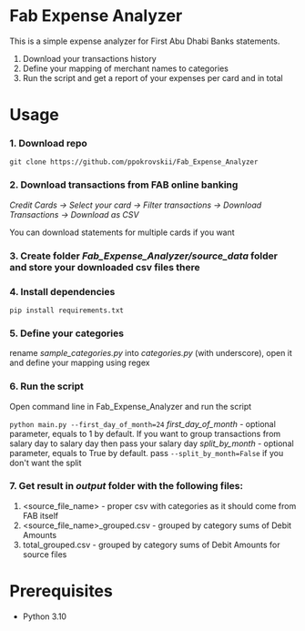 # Fab Expense Analyzer

This is a simple expense analyzer for First Abu Dhabi Banks statements.

1. Download your transactions history
2. Define your mapping of merchant names to categories
3. Run the script and get a report of your expenses per card and in total

# Usage

### 1. Download repo

```git clone https://github.com/ppokrovskii/Fab_Expense_Analyzer```

### 2. Download transactions from FAB online banking

*Credit Cards -> Select your card -> Filter transactions -> Download Transactions -> Download as CSV*

You can download statements for multiple cards if you want

### 3. Create folder _Fab_Expense_Analyzer/source_data_ folder and store your downloaded csv files there

### 4. Install dependencies

```pip install requirements.txt```

### 5. Define your categories

rename _sample_categories.py_ into _categories.py_ (with underscore), open it and define your mapping using regex

### 6. Run the script

Open command line in Fab_Expense_Analyzer and run the script

```python main.py --first_day_of_month=24```
_first_day_of_month_ - optional parameter, equals to 1 by default. If you want to group transactions from salary day to
salary day then pass your salary day
_split_by_month_ - optional parameter, equals to True by default. pass ```--split_by_month=False``` if you don't want
the split

### 7. Get result in _output_ folder with the following files:

1. <source_file_name> - proper csv with categories as it should come from FAB itself
2. <source_file_name>_grouped.csv - grouped by category sums of Debit Amounts
3. total_grouped.csv - grouped by category sums of Debit Amounts for source files

# Prerequisites

* Python 3.10
